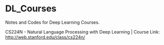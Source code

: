 # DL_Courses
Notes and Codes for Deep Learning Courses.

CS224N - Natural Language Processing with Deep Learning | Course Link: http://web.stanford.edu/class/cs224n/
